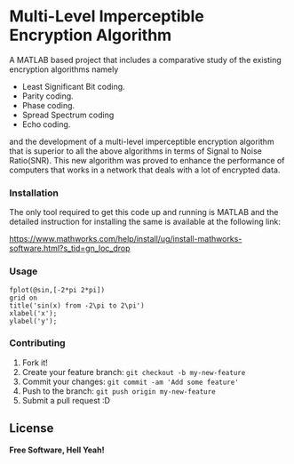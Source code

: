 # Multi-Level Imperceptible Encryption Algorithm

A MATLAB based project that includes a comparative study of the existing encryption algorithms namely

  - Least Significant Bit coding.
  - Parity coding.
  - Phase coding.
  - Spread Spectrum coding
  - Echo coding.
  
 and the development of a multi-level imperceptible encryption algorithm that is superior to all the above algorithms in terms of Signal to Noise Ratio(SNR). This new algorithm was proved to enhance the performance of computers that works in a network that deals with a lot of encrypted data.

### Installation

The only tool required to get this code up and running is MATLAB and the detailed instruction for installing the same is available at the following link:

https://www.mathworks.com/help/install/ug/install-mathworks-software.html?s_tid=gn_loc_drop
 
### Usage

```
fplot(@sin,[-2*pi 2*pi])
grid on
title('sin(x) from -2\pi to 2\pi')
xlabel('x');
ylabel('y');
```

### Contributing

1. Fork it!
2. Create your feature branch: `git checkout -b my-new-feature`
3. Commit your changes: `git commit -am 'Add some feature'`
4. Push to the branch: `git push origin my-new-feature`
5. Submit a pull request :D

License
----

**Free Software, Hell Yeah!**
